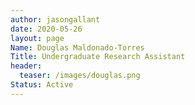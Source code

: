 ```yaml
---
author: jasongallant
date: 2020-05-26
layout: page
Name: Douglas Maldonado-Torres
Title: Undergraduate Research Assistant
header:
  teaser: /images/douglas.png
Status: Active
---
```

